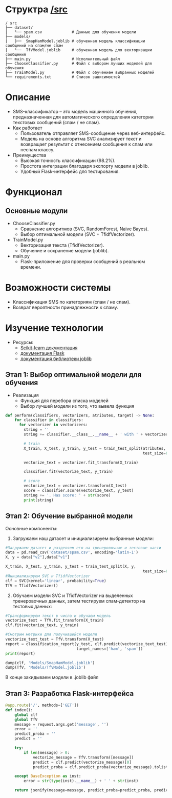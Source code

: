# Структра [/src](https://github.com/alexanderkreidich/project-practice/tree/master/src)
```markdawn
/ src
├── dataset/
|   └── spam.csv             # Данные для обучения модели
├── models/
|   ├──  SmapHamModel.joblib # обученная модель классификации сообщений на спам/не спам
|   └──  TfVModel.joblib     # обученная модель для векторизации сообщения
├── main.py                  # Исполнительный файл
├── ChooseClassifier.py      # Файл с выбором лучших моделей для обучения
├── TrainModel.py            # Файл с обучением выбранных моделей
└── requirements.txt         # Список зависимостей
```

# Описание
- SMS-классификатор – это модель машинного обучения, предназначенная для автоматического определения категории текстовых сообщений (спам / не спам).
- Как работает
  - Пользователь отправляет SMS-сообщение через веб-интерфейс.
  - Модель на основе алгоритма SVC анализирует текст и возвращает результат с отнесением сообщения к спам или неспам классу.
- Преимущества
  - Высокая точность классификации (98.2%).
  - Простота интеграции благодаря экспорту модели в joblib.
  - Удобный Flask-интерфейс для тестирования.

# Функционал
## Основные модули
- ChooseClassifier.py
    - Сравнение алгоритмов (SVC, RandomForest, Naive Bayes).
    - Выбор оптимальной модели (SVC + TfidfVectorizer).
- TrainModel.py
  - Векторизация текста (TfidfVectorizer).
  - Обучение и сохранение модели (joblib).
- main.py
  - Flask-приложение для проверки сообщений в реальном времени.

# Возможности системы
- Классификация SMS по категориям (спам / не спам).
- Возврат вероятности принадлежности к спаму.

# Изучение технологии
- Ресурсы:
  - [Scikit-learn документация](https://scikit-learn.org/stable/user_guide.html)
  - [документация Flask](https://flask.palletsprojects.com/en/stable/)
  - [документация библиотеки joblib](https://joblib.readthedocs.io/en/stable/)
## Этап 1: Выбор оптимальной модели для обучения
- Реализация
  - Функция для перебора списка моделей
  - Выбор лучшей модели из того, что вывела функция
```python
def perform(classifiers, vectorizers, atributes, target) -> None:
    for classifier in classifiers:
      for vectorizer in vectorizers:
        string = ''
        string += classifier.__class__.__name__ + ' with ' + vectorizer.__class__.__name__

        # train
        X_train, X_test, y_train, y_test = train_test_split(atributes, target,
                                                            test_size=0.2, random_state=42)

        vectorize_text = vectorizer.fit_transform(X_train)

        classifier.fit(vectorize_text, y_train)

        # score
        vectorize_text = vectorizer.transform(X_test)
        score = classifier.score(vectorize_text, y_test)
        string += '. Has score: ' + str(score)
        print(string)
```
## Этап 2: Обучение выбранной модели
Основные компоненты:
1) Загружаем наш датасет и инициализируем выбранные модели:
```python
#Загружаем датасет и разделяем его на тренеровочные и тестовые части
data = pd.read_csv('dataset/spam.csv', encoding='latin-1')
X, y = data["v2"],data["v1"]

X_train, X_test, y_train, y_test = train_test_split(X, y,
                                                            test_size=0.2, random_state=42)
#Инициализируем SVC и TfidfVectorizer
clf = SVC(kernel='linear', probability=True)
TfV = TfidfVectorizer()
```
2) Обучаем модели SVC и TfidfVectorizer на выделенных тренеровочных данных, затем тестируем спам-детектор на тестовых данных:
```python
#Трансформируем текст в числа и обучаем модель
vectorize_text = TfV.fit_transform(X_train)
clf.fit(vectorize_text, y_train)

#Смотрим метрики для получившейся модели
vectorize_text_test = TfV.transform(X_test)
report = classification_report(y_test, clf.predict(vectorize_text_test),
                               target_names=['ham', 'spam'])
print(report)

dump(clf, 'Models/SmapHamModel.joblib')
dump(TfV, 'Models/TfVModel.joblib')
```
В конце закидываем модели в .joblib файл
## Этап 3: Разработка Flask-интерфейса
```python
@app.route('/', methods=['GET'])
def index():
    global clf
    global TfV
    message = request.args.get('message', '')
    error = ''
    predict_proba = ''
    predict = ''

    try:
        if len(message) > 0:
            vectorize_message = TfV.transform([message])
            predict = clf.predict(vectorize_message)[0]
            predict_proba = clf.predict_proba(vectorize_message).tolist()

    except BaseException as inst:
        error = str(type(inst).__name__) + ' ' + str(inst)

    return jsonify(message=message, predict_proba=predict_proba, predict=predict, error=error)
```
